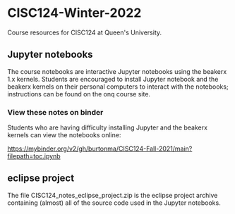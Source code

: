 # CISC124-Winter-2022
Course resources for CISC124 at Queen's University.

## Jupyter notebooks

The course notebooks are interactive Jupyter notebooks using the beakerx 1.x kernels. Students are encouraged to install Jupyter notebook and the beakerx kernels on their personal computers to interact with the notebooks; instructions can be found on the onq course site.

### View these notes on binder

Students who are having difficulty installing Jupyter and the beakerx kernels can view the notebooks online:

https://mybinder.org/v2/gh/burtonma/CISC124-Fall-2021/main?filepath=toc.ipynb

## eclipse project

The file CISC124_notes_eclipse_project.zip is the eclipse project archive containing (almost) all of the source code used in the Jupyter notebooks.

